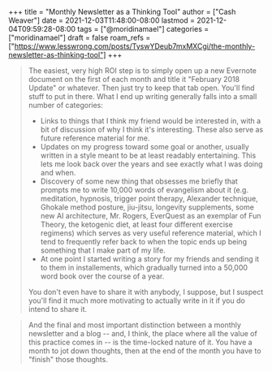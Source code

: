 +++
title = "Monthly Newsletter as a Thinking Tool"
author = ["Cash Weaver"]
date = 2021-12-03T11:48:00-08:00
lastmod = 2021-12-04T09:59:28-08:00
tags = ["@moridinamael"]
categories = ["moridinamael"]
draft = false
roam_refs = ["https://www.lesswrong.com/posts/TyswYDeub7mxMXCgi/the-monthly-newsletter-as-thinking-tool"]
+++

> The easiest, very high ROI step is to simply open up a new Evernote document on the first of each month and title it "February 2018 Update" or whatever. Then just try to keep that tab open. You'll find stuff to put in there. What I end up writing generally falls into a small number of categories:
>
> -   Links to things that I think my friend would be interested in, with a bit of discussion of why I think it's interesting. These also serve as future reference material for me.
> -   Updates on my progress toward some goal or another, usually written in a style meant to be at least readably entertaining. This lets me look back over the years and see exactly what I was doing and when.
> -   Discovery of some new thing that obsesses me briefly that prompts me to write 10,000 words of evangelism about it (e.g. meditation, hypnosis, trigger point therapy, Alexander technique, Ghokale method posture, jiu-jitsu, longevity supplements, some new AI architecture, Mr. Rogers, EverQuest as an exemplar of Fun Theory, the ketogenic diet, at least four different exercise regimens) which serves as very useful reference material, which I tend to frequently refer back to when the topic ends up being something that I make part of my life.
> -   At one point I started writing a story for my friends and sending it to them in installements, which gradually turned into a 50,000 word book over the course of a year.
>
> You don't even have to share it with anybody, I suppose, but I suspect you'll find it much more motivating to actually write in it if you do intend to share it.

<!--quoteend-->

> And the final and most important distinction between a monthly newsletter and a blog -- and, I think, the place where all the value of this practice comes in -- is the time-locked nature of it. You have a month to jot down thoughts, then at the end of the month you have to "finish" those thoughts.
